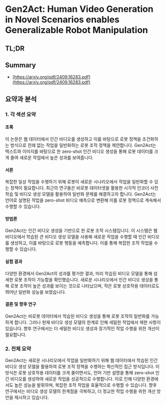 # Gen2Act: Human Video Generation in Novel Scenarios enables Generalizable Robot Manipulation
## TL;DR
## Summary
- [https://arxiv.org/pdf/2409.16283.pdf](https://arxiv.org/pdf/2409.16283.pdf)

## 요약과 분석

### 1. 각 섹션 요약

#### 초록
이 논문은 웹 데이터에서 인간 비디오를 생성하고 이를 바탕으로 로봇 정책을 조건화하는 방식으로 전례 없는 작업을 일반화하는 로봇 조작 정책을 제안합니다. Gen2Act는 텍스트와 이미지를 바탕으로 한 zero-shot 인간 비디오 생성을 통해 로봇 데이터를 크게 줄여 새로운 작업에서 높은 성과를 보여줍니다.

#### 서론
복잡한 일상 작업을 수행하기 위해 로봇이 새로운 시나리오에서 작업을 일반화할 수 있는 정책이 필요합니다. 최근의 연구들은 비로봇 데이터셋을 활용한 시각적 인코더 사전학습 및 비디오 생성 모델을 활용하여 일반화 문제를 해결하고자 합니다. Gen2Act는 언어로 설명된 작업을 zero-shot 비디오 예측으로 변환해 이를 로봇 정책으로 계속해서 수행할 수 있습니다.

#### 방법론
Gen2Act는 인간 비디오 생성을 기반으로 한 로봇 조작 시스템입니다. 이 시스템은 웹 비디오에서 학습된 큰 비디오 생성 모델을 사용해 새로운 작업을 수행할 때 인간 비디오를 생성하고, 이를 바탕으로 로봇 행동을 예측합니다. 이를 통해 복잡한 조작 작업을 수행할 수 있습니다.

#### 실험 결과
다양한 환경에서 Gen2Act의 성과를 평가한 결과, 미리 학습된 비디오 모델을 통해 섬세한 로봇 조작이 가능함을 확인했습니다. 새로운 시나리오에서 인간 비디오 생성을 통해 로봇 조작이 높은 성과를 보이는 것으로 나타났으며, 작은 로봇 상호작용 데이터로도 뛰어난 일반화 성능을 보였습니다.

#### 결론 및 향후 연구
Gen2Act는 비로봇 데이터에서 학습된 비디오 생성을 통해 로봇 조작의 일반화를 가능하게 합니다. 그러나 현재 비디오 생성 모델의 한계로 인해 세밀한 작업에서 제한 사항이 있습니다. 향후 연구에서는 더 세밀한 비디오 생성과 장기적인 작업 수행을 위한 개선이 필요합니다.

### 2. 전체 요약

Gen2Act는 새로운 시나리오에서 작업을 일반화하기 위해 웹 데이터에서 학습된 인간 비디오 생성 모델을 활용하여 로봇 조작 정책을 수행하는 혁신적인 접근 방식입니다. 이 방식은 로봇 상호작용 데이터를 크게 줄이면서도, 언어 기반 설명을 통해 zero-shot 인간 비디오를 생성하여 새로운 작업을 성공적으로 수행합니다. 이로 인해 다양한 환경에서도 높은 성능을 발휘하며, 복잡한 조작 작업을 효율적으로 수행할 수 있습니다. 향후 연구에서는 비디오 생성 모델의 한계점을 극복하고, 더 정교한 작업 수행을 위한 개선 방안을 제시하고 있습니다.